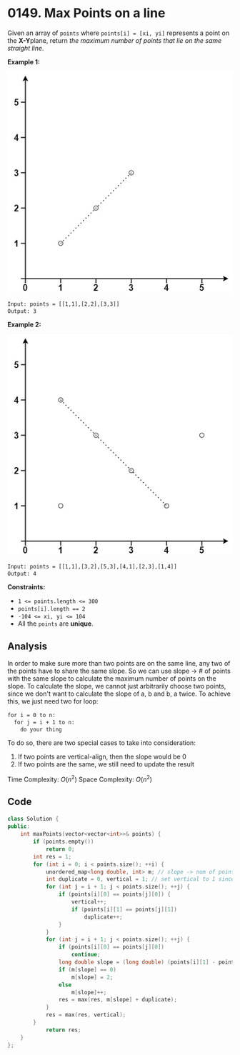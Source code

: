 # 0149. Max Points on a line

Given an array of `points` where `points[i] = [xi, yi]` represents a point on the **X-Y**plane, return *the maximum number of points that lie on the same straight line*.

 

**Example 1:**

![img](resources/149a.jpg)

```
Input: points = [[1,1],[2,2],[3,3]]
Output: 3
```

**Example 2:**

![img](resources/149b.jpg)

```
Input: points = [[1,1],[3,2],[5,3],[4,1],[2,3],[1,4]]
Output: 4
```

 

**Constraints:**

- `1 <= points.length <= 300`
- `points[i].length == 2`
- `-104 <= xi, yi <= 104`
- All the `points` are **unique**.

## Analysis

In order to make sure more than two points are on the same line, any two of the points have to share the same slope. So we can use slope -> # of points with the same slope to calculate the maximum number of points on the slope. To calculate the slope, we cannot just arbitrarily choose two points, since we don't want to calculate the slope of a, b and b, a twice. To achieve this, we just need two for loop: 
```
for i = 0 to n:
  for j = i + 1 to n:
    do your thing
```


To do so, there are two special cases to take into consideration:
1. If two points are vertical-align, then the slope would be 0
2. If two points are the same, we still need to update the result

Time Complexity: $O(n^2)$
Space Complexity: $O(n^2)$

## Code

```c++
class Solution {
public:
    int maxPoints(vector<vector<int>>& points) {
        if (points.empty())
            return 0;
        int res = 1;
        for (int i = 0; i < points.size(); ++i) {
            unordered_map<long double, int> m; // slope -> num of points
            int duplicate = 0, vertical = 1; // set vertical to 1 since itself also counts as one
            for (int j = i + 1; j < points.size(); ++j) {
                if (points[i][0] == points[j][0]) {
                    vertical++;
                    if (points[i][1] == points[j][1])
                        duplicate++;
                }
            }
            for (int j = i + 1; j < points.size(); ++j) {
                if (points[i][0] == points[j][0])
                    continue;
                long double slope = (long double) (points[i][1] - points[j][1]) / (points[i][0] - points[j][0]);
                if (m[slope] == 0)
                    m[slope] = 2;
                else
                    m[slope]++;
                res = max(res, m[slope] + duplicate);
            }
            res = max(res, vertical);
        }
            return res;
    }
};
```